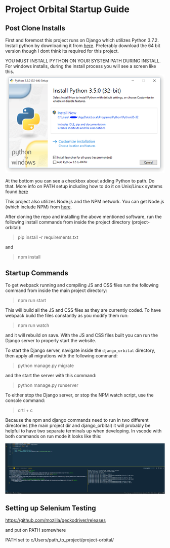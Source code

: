 # Project Orbital Startup Guide

## Post Clone Installs

First and foremost this project runs on Django which utilizes Python 3.7.2. Install python by downloading it from
[here](https://www.python.org/downloads/release/python-372/). Preferably download the 64 bit version though
I dont think its required for this project.

YOU MUST INSTALL PYTHON ON YOUR SYSTEM PATH DURING INSTALL. For windows installs, during the install process you
will see a screen like this.
![win_installer](/docs/images/win_installer.png)

At the bottom you can see a checkbox about adding Python to path. Do that. More info on PATH setup including how
to do it on Unix/Linux systems found [here](https://www.tutorialspoint.com/python/python_environment.htm)

This project also utilizes Node.js and the NPM network. You can get Node.js (which include NPM)
from [here](https://nodejs.org/en/).

After cloning the repo and installing the above mentioned software, run the following install commands from inside the project directory (project-orbital):

> pip install -r requirements.txt

and

> npm install

## Startup Commands

To get webpack running and compiling JS and CSS files run the following command from inside the main project directory:

> npm run start

This will build all the JS and CSS files as they are currently coded. To have webpack build the files constantly
as you modify them run:

> npm run watch

and it will rebuild on save. With the JS and CSS files built you can run the Django server to properly start the website.

To start the Django server, navigate inside the `django_orbital` directory, then apply all migrations with the following command:

> python manage.py migrate

and the start the server with this command:

> python manage.py runserver

To either stop the Django server, or stop the NPM watch script, use the console command:

> crtl + c

Because the npm and django commands need to run in two different directories (the main project dir and django_orbital)
it will probably be helpful to have two separate terminals up when developing. In vscode with both commands on run mode it looks like this:

![terms](/docs/images/terms.png)

## Setting up Selenium Testing

https://github.com/mozilla/geckodriver/releases

and put on PATH somewhere

PATH set to
c/Users/path_to_project/project-orbital/
